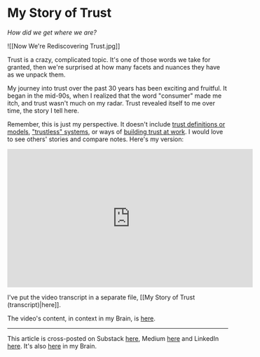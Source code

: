 # My Story of Trust

*How did we get where we are?* 

![[Now We're Rediscovering Trust.jpg]]

Trust is a crazy, complicated topic. It's one of those words we take for granted, then we're surprised at how many facets and nuances they have as we unpack them. 

My journey into trust over the past 30 years has been exciting and fruitful. It began in the mid-90s, when I realized that the word "consumer" made me itch, and trust wasn't much on my radar. Trust revealed itself to me over time, the story I tell here. 

Remember, this is just my perspective. It doesn't include [trust definitions or models](https://bra.in/4jY6RA), ["trustless" systems](https://bra.in/8pKg6B), or ways of [building trust at work](https://bra.in/9qnxdW). I would love to see others' stories and compare notes. Here's my version: 
<iframe width="560" height="315" src="https://www.youtube.com/embed/ExB66-5rP5c?si=r-ThDIp00toeiBdi" title="YouTube video player" frameborder="0" allow="accelerometer; autoplay; clipboard-write; encrypted-media; gyroscope; picture-in-picture; web-share" referrerpolicy="strict-origin-when-cross-origin" allowfullscreen></iframe>

I've put the video transcript in a separate file, [[My Story of Trust (transcript)|here]]. 

The video's content, in context in my Brain, is [here](https://bra.in/9v2eRe). 

--- 
This article is cross-posted on Substack [here](), Medium [here]() and LinkedIn [here](). It's also [here](https://bra.in/2qnw3W) in my Brain. 